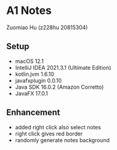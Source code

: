 # A1 Notes
Zuomiao Hu (z228hu 20815304)
 
## Setup
* macOS 12.1
* IntelliJ IDEA 2021.3.1 (Ultimate Edition)
* kotlin.jvm 1.6.10
* javafxplugin 0.0.10
* Java SDK 16.0.2 (Amazon Corretto)
* JavaFX 17.0.1

## Enhancement 
* added right click also select notes 
* right click gives red border
* randomly generate notes background